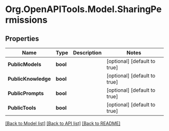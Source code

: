 # Org.OpenAPITools.Model.SharingPermissions

## Properties

Name | Type | Description | Notes
------------ | ------------- | ------------- | -------------
**PublicModels** | **bool** |  | [optional] [default to true]
**PublicKnowledge** | **bool** |  | [optional] [default to true]
**PublicPrompts** | **bool** |  | [optional] [default to true]
**PublicTools** | **bool** |  | [optional] [default to true]

[[Back to Model list]](../../README.md#documentation-for-models) [[Back to API list]](../../README.md#documentation-for-api-endpoints) [[Back to README]](../../README.md)

